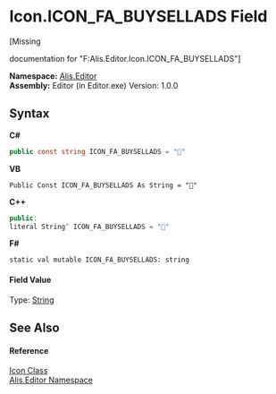 # Icon.ICON_FA_BUYSELLADS Field
 

\[Missing <summary> documentation for "F:Alis.Editor.Icon.ICON_FA_BUYSELLADS"\]

**Namespace:**&nbsp;<a href="b150ade4-39de-a232-5f06-d3cdc1b2c538">Alis.Editor</a><br />**Assembly:**&nbsp;Editor (in Editor.exe) Version: 1.0.0

## Syntax

**C#**<br />
``` C#
public const string ICON_FA_BUYSELLADS = ""
```

**VB**<br />
``` VB
Public Const ICON_FA_BUYSELLADS As String = ""
```

**C++**<br />
``` C++
public:
literal String^ ICON_FA_BUYSELLADS = ""
```

**F#**<br />
``` F#
static val mutable ICON_FA_BUYSELLADS: string
```


#### Field Value
Type: <a href="https://docs.microsoft.com/dotnet/api/system.string" target="_blank">String</a>

## See Also


#### Reference
<a href="cc0f883c-67f8-f772-c6d7-a60b129f22a7">Icon Class</a><br /><a href="b150ade4-39de-a232-5f06-d3cdc1b2c538">Alis.Editor Namespace</a><br />